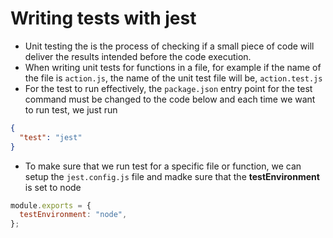 # Writing tests with jest

- Unit testing the is the process of checking if a small piece of code will deliver the results intended before the code execution.
- When writing unit tests for functions in a file, for example if the name of the file is `action.js`, the name of the unit test file will be, `action.test.js`
- For the test to run effectively, the `package.json` entry point for the test command must be changed to the code below and each time we want to run test, we just run

```json
{
  "test": "jest"
}
```

- To make sure that we run test for a specific file or function, we can setup the `jest.config.js` file and madke sure that the **testEnvironment** is set to node

```js
module.exports = {
  testEnvironment: "node",
};
```
